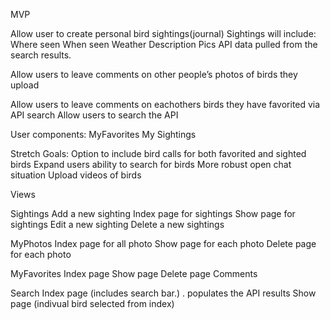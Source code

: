 MVP 

Allow user to create personal bird sightings(journal)
Sightings will include:
Where seen 
When seen 
Weather 
Description
Pics 
API data pulled from the search results. 


Allow users to leave comments on other people’s photos of birds they 	upload

Allow users to leave comments on eachothers birds they have favorited via API search 
Allow users to search the API 


User components:
MyFavorites
My Sightings


Stretch Goals: 
Option to include bird calls for both favorited and sighted birds 
Expand users ability to search for birds 
More robust open chat situation
Upload videos of birds 


Views 

Sightings
Add a new sighting
Index page for sightings
Show page for sightings
Edit a new sighting
Delete a new sightings


MyPhotos
Index page for all photo
Show page for each photo
Delete page for each photo


MyFavorites
Index page 
Show page
Delete page
Comments


Search
Index page (includes search bar.) . populates the API results
Show page (indivual bird selected from index)




